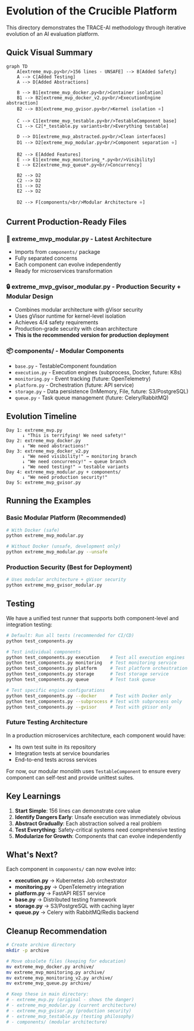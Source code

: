 # Evolution of the Crucible Platform

This directory demonstrates the TRACE-AI methodology through iterative evolution of an AI evaluation platform.

## Quick Visual Summary

```mermaid
graph TD
    A[extreme_mvp.py<br/>156 lines - UNSAFE] --> B[Added Safety]
    A --> C[Added Testing]
    A --> D[Added Abstractions]
    
    B --> B1[extreme_mvp_docker.py<br/>Container isolation]
    B1 --> B2[extreme_mvp_docker_v2.py<br/>ExecutionEngine abstraction]
    B2 --> B3[extreme_mvp_gvisor.py<br/>Kernel isolation ⭐]
    
    C --> C1[extreme_mvp_testable.py<br/>TestableComponent base]
    C1 --> C2[*_testable.py variants<br/>Everything testable]
    
    D --> D1[extreme_mvp_abstracted.py<br/>Clean interfaces]
    D1 --> D2[extreme_mvp_modular.py<br/>Component separation ⭐]
    
    B2 --> E[Added Features]
    E --> E1[extreme_mvp_monitoring_*.py<br/>Visibility]
    E --> E2[extreme_mvp_queue*.py<br/>Concurrency]
    
    B2 --> D2
    C2 --> D2
    E1 --> D2
    E2 --> D2
    
    D2 --> F[components/<br/>Modular Architecture ⭐]
```

## Current Production-Ready Files

### 🌟 **extreme_mvp_modular.py** - Latest Architecture
- Imports from `components/` package
- Fully separated concerns
- Each component can evolve independently
- Ready for microservices transformation

### 🔒 **extreme_mvp_gvisor_modular.py** - Production Security + Modular Design
- Combines modular architecture with gVisor security
- Uses gVisor runtime for kernel-level isolation
- Achieves 4/4 safety requirements
- Production-grade security with clean architecture
- **This is the recommended version for production deployment**

### 📦 **components/** - Modular Components
- `base.py` - TestableComponent foundation
- `execution.py` - Execution engines (subprocess, Docker, future: K8s)
- `monitoring.py` - Event tracking (future: OpenTelemetry)
- `platform.py` - Orchestration (future: API service)
- `storage.py` - Data persistence (InMemory, File, future: S3/PostgreSQL)
- `queue.py` - Task queue management (future: Celery/RabbitMQ)

## Evolution Timeline

```
Day 1: extreme_mvp.py
      ↓ "This is terrifying! We need safety!"
Day 2: extreme_mvp_docker.py
      ↓ "We need abstractions!"
Day 3: extreme_mvp_docker_v2.py
      ↓ "We need visibility!" → monitoring branch
      ↓ "We need concurrency!" → queue branch
      ↓ "We need testing!" → testable variants
Day 4: extreme_mvp_modular.py + components/
      ↓ "We need production security!"
Day 5: extreme_mvp_gvisor.py
```

## Running the Examples

### Basic Modular Platform (Recommended)
```bash
# With Docker (safe)
python extreme_mvp_modular.py

# Without Docker (unsafe, development only)
python extreme_mvp_modular.py --unsafe
```

### Production Security (Best for Deployment)
```bash
# Uses modular architecture + gVisor security
python extreme_mvp_gvisor_modular.py
```

## Testing

We have a unified test runner that supports both component-level and integration testing:

```bash
# Default: Run all tests (recommended for CI/CD)
python test_components.py

# Test individual components
python test_components.py execution    # Test all execution engines
python test_components.py monitoring   # Test monitoring service
python test_components.py platform     # Test platform orchestration
python test_components.py storage      # Test storage service
python test_components.py queue        # Test task queue

# Test specific engine configurations
python test_components.py --docker     # Test with Docker only
python test_components.py --subprocess # Test with subprocess only  
python test_components.py --gvisor     # Test with gVisor only
```

### Future Testing Architecture

In a production microservices architecture, each component would have:
- Its own test suite in its repository
- Integration tests at service boundaries
- End-to-end tests across services

For now, our modular monolith uses `TestableComponent` to ensure every component can self-test and provide unittest suites.

## Key Learnings

1. **Start Simple**: 156 lines can demonstrate core value
2. **Identify Dangers Early**: Unsafe execution was immediately obvious
3. **Abstract Gradually**: Each abstraction solved a real problem
4. **Test Everything**: Safety-critical systems need comprehensive testing
5. **Modularize for Growth**: Components that can evolve independently

## What's Next?

Each component in `components/` can now evolve into:
- **execution.py** → Kubernetes Job orchestrator
- **monitoring.py** → OpenTelemetry integration
- **platform.py** → FastAPI REST service
- **base.py** → Distributed testing framework
- **storage.py** → S3/PostgreSQL with caching layer
- **queue.py** → Celery with RabbitMQ/Redis backend

## Cleanup Recommendation

```bash
# Create archive directory
mkdir -p archive

# Move obsolete files (keeping for education)
mv extreme_mvp_docker.py archive/
mv extreme_mvp_monitoring.py archive/
mv extreme_mvp_monitoring_v2.py archive/
mv extreme_mvp_queue.py archive/

# Keep these in main directory:
# - extreme_mvp.py (original - shows the danger)
# - extreme_mvp_modular.py (current architecture)
# - extreme_mvp_gvisor.py (production security)
# - extreme_mvp_testable.py (testing philosophy)
# - components/ (modular architecture)
```